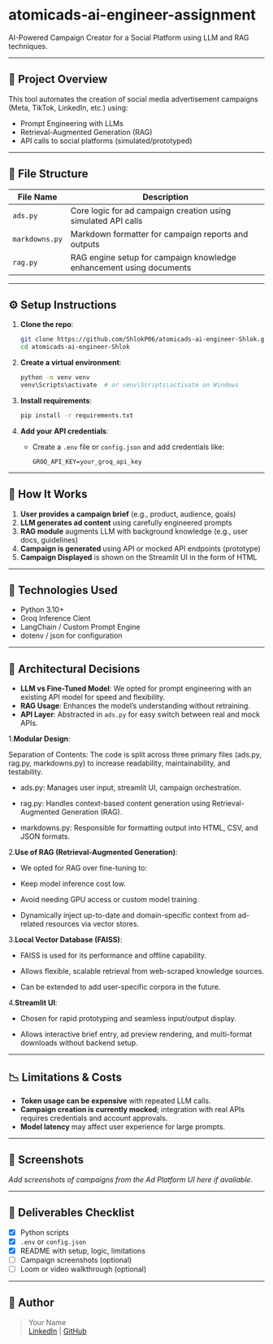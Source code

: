 
# atomicads-ai-engineer-assignment

AI-Powered Campaign Creator for a Social Platform using LLM and RAG techniques.

---

## 🚀 Project Overview

This tool automates the creation of social media advertisement campaigns (Meta, TikTok, LinkedIn, etc.) using:
- Prompt Engineering with LLMs
- Retrieval-Augmented Generation (RAG)
- API calls to social platforms (simulated/prototyped)

---

## 🧩 File Structure

| File Name      | Description                                                         |
|----------------|---------------------------------------------------------------------|
| `ads.py`       | Core logic for ad campaign creation using simulated API calls       |
| `markdowns.py` | Markdown formatter for campaign reports and outputs                 |
| `rag.py`       | RAG engine setup for campaign knowledge enhancement using documents |

---

## ⚙️ Setup Instructions

1. **Clone the repo**:
   ```bash
   git clone https://github.com/ShlokP06/atomicads-ai-engineer-Shlok.git
   cd atomicads-ai-engineer-Shlok
   ```

2. **Create a virtual environment**:
   ```bash
   python -m venv venv
   venv\Scripts\activate  # or venv\Scripts\activate on Windows
   ```

3. **Install requirements**:
   ```bash
   pip install -r requirements.txt
   ```

4. **Add your API credentials**:
   - Create a `.env` file or `config.json` and add credentials like:
     ```env
     GROQ_API_KEY=your_groq_api_key
     ```
---

## 🧠 How It Works

1. **User provides a campaign brief** (e.g., product, audience, goals)
2. **LLM generates ad content** using carefully engineered prompts
3. **RAG module** augments LLM with background knowledge (e.g., user docs, guidelines)
4. **Campaign is generated** using API or mocked API endpoints (prototype)
5. **Campaign Displayed** is shown on the Streamlit UI in the form of HTML
---

## 🧪 Technologies Used

- Python 3.10+
- Groq Inference Cient
- LangChain / Custom Prompt Engine
- dotenv / json for configuration

---

## 📌 Architectural Decisions

- **LLM vs Fine-Tuned Model**: We opted for prompt engineering with an existing API model for speed and flexibility.
- **RAG Usage**: Enhances the model’s understanding without retraining.
- **API Layer**: Abstracted in `ads.py` for easy switch between real and mock APIs.


1.**Modular Design**:

   Separation of Contents: The code is split across three primary files (ads.py, rag.py, markdowns.py) to increase readability, maintainability, and testability.

   - ads.py: Manages user input, streamlit UI, campaign orchestration.
 
   - rag.py: Handles context-based content generation using Retrieval-Augmented Generation (RAG).

   - markdowns.py: Responsible for formatting output into HTML, CSV, and JSON formats.

2.**Use of RAG (Retrieval-Augmented Generation)**:

   - We opted for RAG over fine-tuning to:

   - Keep model inference cost low.

   - Avoid needing GPU access or custom model training.

   - Dynamically inject up-to-date and domain-specific context from ad-related resources via vector stores.

3.**Local Vector Database (FAISS)**:

   - FAISS is used for its performance and offline capability.

   - Allows flexible, scalable retrieval from web-scraped knowledge sources.

   - Can be extended to add user-specific corpora in the future.

4.**Streamlit UI**:

   - Chosen for rapid prototyping and seamless input/output display.

   - Allows interactive brief entry, ad preview rendering, and multi-format downloads without backend setup.

---

## 📉 Limitations & Costs

- **Token usage can be expensive** with repeated LLM calls.
- **Campaign creation is currently mocked**; integration with real APIs requires credentials and account approvals.
- **Model latency** may affect user experience for large prompts.

---

## 📸 Screenshots

*Add screenshots of campaigns from the Ad Platform UI here if available.*

---

## 📁 Deliverables Checklist

- [x] Python scripts
- [x] `.env` or `config.json`
- [x] README with setup, logic, limitations
- [ ] Campaign screenshots (optional)
- [ ] Loom or video walkthrough (optional)

---

## 👤 Author

> Your Name  
> [LinkedIn](https://linkedin.com/in/your-profile) | [GitHub](https://github.com/ShlokP06)
